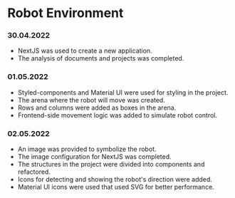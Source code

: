 # Robot Environment


### 30.04.2022
- NextJS was used to create a new application. 
- The analysis of documents and projects was completed.

### 01.05.2022
- Styled-components and Material UI were used for styling in the project.
- The arena where the robot will move was created.
- Rows and columns were added as boxes in the arena.
- Frontend-side movement logic was added to simulate robot control.

### 02.05.2022
- An image was provided to symbolize the robot.
- The image configuration for NextJS was completed.
- The structures in the project were divided into components and refactored.
- Icons for detecting and showing the robot's direction were added.
- Material UI icons were used that used SVG for better performance.
